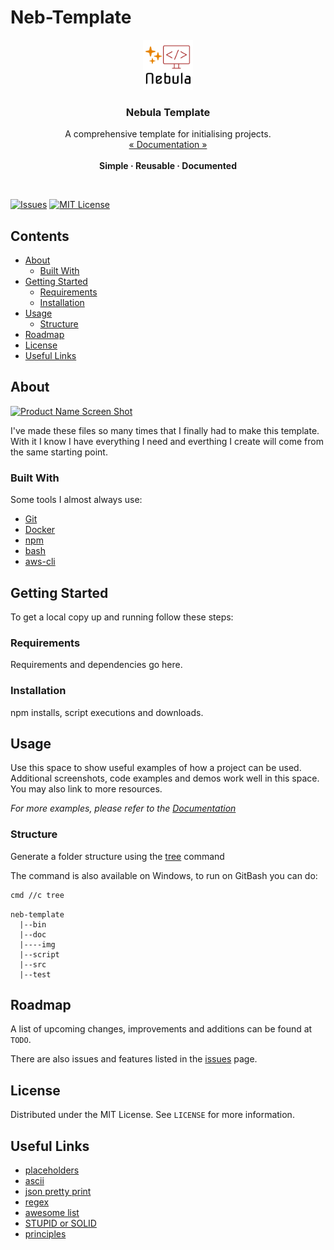 # Neb-Template <!-- omit in toc -->
<!-- markdownlint-disable MD033 -->
<!-- LOGO -->
<p align="center">
  <a href="https://github.com/StarForger">
    <img src="doc/img/logo.png" alt="Logo" width="80" height="80">
  </a>

  <h3 align="center">Nebula Template</h3>

  <p align="center">
    A comprehensive template for initialising projects.
    <br />
    <a href="./doc">« Documentation »</a>
    <br />
    <br />
    <strong>Simple · Reusable · Documented</strong>
  </p>
  <br />
</p>

<!-- TODO change template name, url, logo, description -->

<!-- PROJECT SHIELDS -->
<!-- https://www.markdownguide.org/basic-syntax/#reference-style-links -->
[![Issues][issues-shield]][issues-url]
[![MIT License][license-shield]][license-url]

<!-- TABLE OF CONTENTS -->
## Contents <!-- omit in toc -->

- [About](#about)
  - [Built With](#built-with)
- [Getting Started](#getting-started)
  - [Requirements](#requirements)
  - [Installation](#installation)
- [Usage](#usage)
  - [Structure](#structure)
- [Roadmap](#roadmap)
- [License](#license)
- [Useful Links](#useful-links)

<!-- ABOUT -->
## About

[![Product Name Screen Shot][product-screenshot]][product-url]

I've made these files so many times that I finally had to make this template. With it I know I have everything I need and everthing I create will come from the same starting point.

<!-- TODO update about -->

### Built With

Some tools I almost always use:

- [Git](https://git-scm.com/docs/git#_git_commands)
- [Docker](https://docs.docker.com/reference/)
- [npm](https://docs.npmjs.com/cli/v7/commands)
- [bash](https://www.gnu.org/software/bash/manual/bash.html)
- [aws-cli](https://awscli.amazonaws.com/v2/documentation/api/latest/index.html)

<!-- TODO add more tools -->

<!-- GETTING STARTED -->
## Getting Started

To get a local copy up and running follow these steps:

### Requirements

Requirements and dependencies go here.

<!-- TODO Add requirements -->

### Installation

npm installs, script executions and downloads.

<!-- TODO Add installation instructions -->

<!-- USAGE EXAMPLES -->
## Usage

Use this space to show useful examples of how a project can be used. Additional screenshots, code examples and demos work well in this space. You may also link to more resources.

_For more examples, please refer to the [Documentation](./doc)_

### Structure

Generate a folder structure using the [tree](https://linux.die.net/man/1/tree) command

The command is also available on Windows, to run on GitBash you can do:

```bash
cmd //c tree
```

```text
neb-template
  |--bin
  |--doc   
  |----img 
  |--script
  |--src   
  |--test 
```

<!-- TODO update structure as needed -->

<!-- ROADMAP -->
## Roadmap

A list of upcoming changes, improvements and additions can be found at `TODO`.

There are also issues and features listed in the [issues][issues-url] page.

<!-- LICENSE -->
## License

Distributed under the MIT License. See `LICENSE` for more information.

<!-- Links -->
## Useful Links

- [placeholders](https://placeholder.com/)
- [ascii](https://theasciicode.com.ar/)
- [json pretty print](https://jsonformatter.org/json-pretty-print)
- [regex](https://regex101.com/)
- [awesome list](https://github.com/sindresorhus/awesome)
- [STUPID or SOLID](https://arbistech.com/stupid-or-solid-which-one-is-your-code/)
- [principles](https://dzone.com/articles/10-coding-principles-every-programmer-should-learn)

<!-- TODO update useful links -->

<!-- MARKDOWN LINKS & IMAGES -->
<!-- https://www.markdownguide.org/basic-syntax/#reference-style-links -->
[issues-shield]: https://img.shields.io/github/issues/github_username/repo.svg?style=for-the-badge
[issues-url]: https://github.com/StarForger/Neb-Template/issues
[license-shield]: https://img.shields.io/github/license/github_username/repo.svg?style=for-the-badge
[license-url]: ./LICENSE
[product-screenshot]: https://via.placeholder.com/460x80/B22222/FFFFFF?text=Neb%20Template
[product-url]: https://example.com
<!-- TODO update reference urls -->
